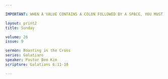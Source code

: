 ```yaml
---

IMPORTANT: WHEN A VALUE CONTAINS A COLON FOLLOWED BY A SPACE, YOU MUST USE &#58;

layout: print2
title: Sunday

volume: 26
issue: 9

sermon: Boasting in the Cross
series: Galatians
speaker: Pastor Ben Kim
scripture: Galatians 6:11-18

---
```

